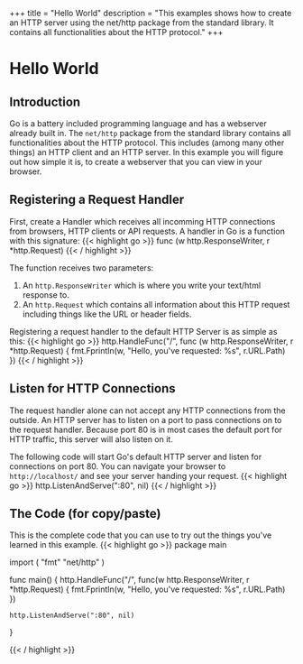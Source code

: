 +++
title = "Hello World"
description = "This examples shows how to create an HTTP server using the net/http package from the standard library. It contains all functionalities about the HTTP protocol."
+++

# Hello World

## Introduction
Go is a battery included programming language and has a webserver already built in.
The `net/http` package from the standard library contains all functionalities about the HTTP protocol.
This includes (among many other things) an HTTP client and an HTTP server.
In this example you will figure out how simple it is, to create a webserver that you can view in your browser.

## Registering a Request Handler
First, create a Handler which receives all incomming HTTP connections from browsers, HTTP clients or API requests.
A handler in Go is a function with this signature:
{{< highlight go >}}
func (w http.ResponseWriter, r *http.Request)
{{< / highlight >}}

The function receives two parameters:

1. An `http.ResponseWriter` which is where you write your text/html response to.
2. An `http.Request` which contains all information about this HTTP request including things like the URL or header fields.

Registering a request handler to the default HTTP Server is as simple as this:
{{< highlight go >}}
http.HandleFunc("/", func (w http.ResponseWriter, r *http.Request) {
	fmt.Fprintln(w, "Hello, you've requested: %s", r.URL.Path)
})
{{< / highlight >}}

## Listen for HTTP Connections
The request handler alone can not accept any HTTP connections from the outside.
An HTTP server has to listen on a port to pass connections on to the request handler.
Because port 80 is in most cases the default port for HTTP traffic, this server will also listen on it.

The following code will start Go's default HTTP server and listen for connections on port 80.
You can navigate your browser to `http://localhost/` and see your server handing your request.
{{< highlight go >}}
http.ListenAndServe(":80", nil)
{{< / highlight >}}

## The Code (for copy/paste)
This is the complete code that you can use to try out the things you've learned in this example.
{{< highlight go >}}
package main

import (
	"fmt"
	"net/http"
)

func main() {
	http.HandleFunc("/", func(w http.ResponseWriter, r *http.Request) {
		fmt.Fprintln(w, "Hello, you've requested: %s", r.URL.Path)
	})

	http.ListenAndServe(":80", nil)
}

{{< / highlight >}}

